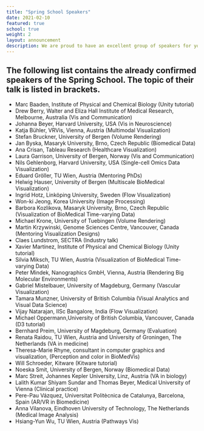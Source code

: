 ```yaml
---
title: "Spring School Speakers"
date: 2021-02-10
featured: true
school: true
weight: 2
layout: announcement
description: We are proud to have an excellent group of speakers for you.
---
```


## The following list contains the already confirmed speakers of the Spring School. The topic of their talk is listed in brackets.
* Marc Baaden, Institute of Physical and Chemical Biology (Unity tutorial)
* Drew Berry, Walter and Eliza Hall Institute of Medical Research, Melbourne, Australia (Vis and Communication)
* Johanna Beyer, Harvard University, USA (Vis in Neuroscience)
* Katja Bühler, VRVis, Vienna, Austria (Multimodal Visualization)
* Stefan Bruckner, University of Bergen (Volume Rendering)
* Jan Byska, Masaryk University, Brno, Czech Republic (Biomedical Data)
* Ana Crisan, Tableau Research (Healthcare Visualization)
* Laura Garrison, University of Bergen, Norway (Vis and Communication)
* Nils Gehlenborg, Harvard University, USA (Single-cell Omics Data Visualization)
* Eduard Gröller, TU Wien, Austria (Mentoring PhDs)
* Helwig Hauser, University of Bergen (Multiscale BioMedical Visualization)
* Ingrid Hotz, Linköping University, Sweden (Flow Visualization)
* Won-ki Jeong, Korea University (Image Processing)
* Barbora Kozlikova, Masaryk University, Brno, Czech Republic (Visualization of BioMedical Time-varying Data)
* Michael Krone, University of Tuebingen (Volume Rendering)
* Martin Krzywinski, Genome Sciences Centre, Vancouver, Canada (Mentoring Visualization Designs)
* Claes Lundstrom, SECTRA (Industry talk)
* Xavier Martinez, Institute of Physical and Chemical Biology (Unity tutorial)
* Silvia Miksch, TU Wien, Austria (Visualization of BioMedical Time-varying Data)
* Peter Mindek, Nanographics GmbH, Vienna, Austria (Rendering Big Molecular Environments)
* Gabriel Mistelbauer, University of Magdeburg, Germany (Vascular Visualization)
* Tamara Munzner, University of British Columbia (Visual Analytics and Visual Data Science)
* Vijay Natarajan, IISc Bangalore, India (Flow Visualization)
* Michael Oppermann,University of British Columbia, Vancouver, Canada (D3 tutorial)
* Bernhard Preim, University of Magdeburg, Germany (Evaluation)
* Renata Raidou, TU Wien, Austria and University of Groningen, The Netherlands (VA in medicine)
* Theresa-Marie Rhyne, consultant in computer graphics and visualization, (Perception and color in BioMedVis)
* Will Schroeder, Kitware (Kitware tutorial)
* Noeska Smit, University of Bergen, Norway (Biomedical Data)
* Marc Streit, Johannes Kepler University, Linz, Austria (VA in biology)
* Lalith Kumar Shiyam Sundar and Thomas Beyer, Medical University of Vienna (Clinical practice)
* Pere-Pau Vázquez, Universitat Politècnica de Catalunya, Barcelona, Spain (AR/VR in Biomedicine)
* Anna Vilanova, Eindhoven University of Technology, The Netherlands (Medical Image Analysis)
* Hsiang-Yun Wu, TU Wien, Austria (Pathways Vis)


